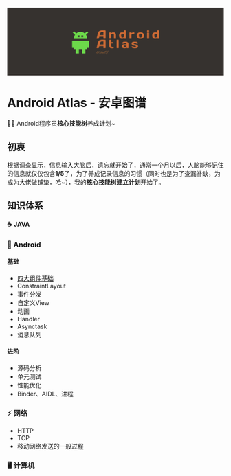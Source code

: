 ![cover](https://github.com/mCyp/T-KnowledgeHierarchy/blob/master/image/cover.png)

# Android Atlas - 安卓图谱

🦸‍♂️   Android程序员**核心技能树**养成计划~

## 初衷

根据调查显示，信息输入大脑后，遗忘就开始了，通常一个月以后，人脑能够记住的信息就仅仅包含**1/5**了，为了养成记录信息的习惯（同时也是为了查漏补缺，为成为大佬做铺垫，哈~），我的**核心技能树建立计划**开始了。

## 知识体系

 #### ☕️  JAVA

### 🤖  Android

#### 基础

- [四大组件基础]([https://github.com/mCyp/T-KnowledgeHierarchy/blob/master/Android/Android%E5%9B%9B%E5%A4%A7%E7%BB%84%E4%BB%B6.md](https://github.com/mCyp/T-KnowledgeHierarchy/blob/master/Android/Android四大组件.md))
- ConstraintLayout
- 事件分发
- 自定义View
- 动画
- Handler
- Asynctask
- 消息队列

#### 进阶

- 源码分析
- 单元测试
- 性能优化
- Binder、AIDL、进程

### ⚡️  网络

- HTTP 
- TCP
- 移动网络发送的一般过程 

### 🖥  计算机

